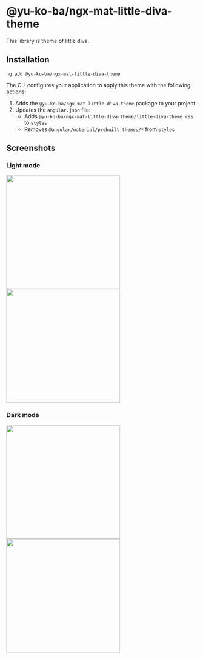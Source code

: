 # @yu-ko-ba/ngx-mat-little-diva-theme
This library is theme of little diva.

## Installation
```shell
ng add @yu-ko-ba/ngx-mat-little-diva-theme
```
The CLI configures your application to apply this theme with the following actions:
1. Adds the `@yu-ko-ba/ngx-mat-little-diva-theme` package to your project.
1. Updates the `angular.json` file:
    * Adds `@yu-ko-ba/ngx-mat-little-diva-theme/little-diva-theme.css` to `styles`
    * Removes `@angular/material/prebuilt-themes/*` from `styles`

## Screenshots
### Light mode
<img width="300" src="https://github.com/user-attachments/assets/5bc7aa95-0a6a-49a5-85fe-5d4140e480d6" />
<img width="300" src="https://github.com/user-attachments/assets/b5a6bda4-0d7b-4528-a93c-344bbebaf171" />

### Dark mode
<img width="300" src="https://github.com/user-attachments/assets/6fef51e1-a5ae-4716-8440-b0f5beb50155" />
<img width="300" src="https://github.com/user-attachments/assets/971744b9-fd7e-4575-b645-a56cd6e7ade2" />
